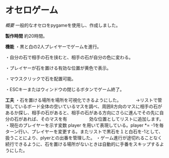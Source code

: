# オセロゲーム
*概要*
一般的なオセロをpygameを使用し、作成しました。

**製作時間**
約20時間。

**機能**
・黒と白の2人プレイヤーでゲームを進行。

・自分の石で相手の石を挟むと、相手の石が自分の色に変わる。

・プレイヤーが石を置ける有効な位置が黄色で表示。

・マウスクリックで石を配置可能。

・ESCキーまたはウィンドウの閉じるボタンでゲーム終了。


**工夫**
・石を置ける場所を場所を可視化できるようにした。
　　　→リストで管理しているボード全体の空いているマスを調べ、周囲8方向のマスに相手の石があるか探し、相手の石があると、相手の石がある方向にさらに進んでその先に自分の石があれば、そのマスを有　　　　　効な位置としてリストに追加します。
・現在のプレイヤーを示す変数 player を用いて表現している。player *= -1を毎ターン行い、プレイヤーを変更する。またリストで黒石を１と白石を-1として、扱うことにより、plyerとの出番を管理した。
・ゲーム進行が途切れることなく続行できるように、石を置ける場所がないときは自動的に手番をスキップするようにした。


